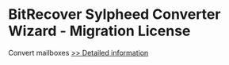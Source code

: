 # BitRecover Sylpheed Converter Wizard - Migration License
Convert mailboxes
[>> Detailed information](https://secure.shareit.com/shareit/product.html?productid=300982024&affiliateid=200057808)